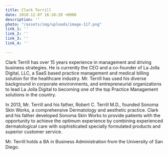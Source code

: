 ```yaml
---
title: Clark Terrill
date: 2018-12-07 16:18:28 +0000
description: ''
photo: "/assets/img/uploads/image-117.png"
link_1: ''
link_2: ''
link_3: ''
link_4: ''

---
```

Clark Terrill has over 15 years experience in management and driving business strategies. He is currently the CEO and a co-founder of La Jolla Digital, LLC, a SaaS based practice management and medical billing solution for the healthcare industry. Mr. Terrill has used his diverse background in corporate environments, and entrepreneurial organizations to lead La Jolla Digital to becoming one of the top Practice Management solutions in the country.

In 2013, Mr. Terrill and his father, Robert C. Terrill M.D., founded Sonoma Skin Works, a comprehensive Dermatology and aesthetic practice. Clark and his father developed Sonoma Skin Works to provide patients with the opportunity to achieve the optimum experience by combining experienced dermatological care with sophisticated specially formulated products and superior customer service.

Mr. Terrill holds a BA in Business Administration from the University of San Diego.